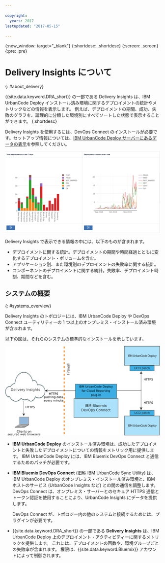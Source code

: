 ```yaml
---

copyright:
  years: 2017
lastupdated: "2017-05-15"

---
```


{:new_window: target="_blank"}
{:shortdesc: .shortdesc}
{:screen: .screen}
{:pre: .pre}

# Delivery Insights について
{: #about_delivery}

{{site.data.keyword.DRA_short}} の一部である Delivery Insights は、IBM UrbanCode Deploy インストール済み環境に関するデプロイメントの統計やメトリックなどの情報を表示します。
例えば、デプロイメントの期間、成功、失敗のグラフを、論理的に分類した環境別にすべてソートした状態で表示することができます。
{:shortdesc}

Delivery Insights を使用するには、DevOps Connect のインストールが必要です。セットアップ情報については、[IBM UrbanCode Deploy サーバーにあるデータの表示](uc_insights_connect_ucd.html)を参照してください。

![UrbanCode Insights デモ・データに基づく 2 つのグラフ](images/uc_insights_demo_data.gif)

Delivery Insights で表示できる情報の中には、以下のものが含まれます。


- デプロイメントに関する統計。デプロイメントの期間や時間経過とともに変化するデプロイメント・ボリュームを含む。
- アプリケーション別、また環境別のデプロイメントの失敗率に関する統計。
- コンポーネントのデプロイメントに関する統計。失敗率、デプロイメント時刻、期間などを含む。

## システムの概要
{: #systems_overview}

Delivery Insights のトポロジーには、IBM UrbanCode Deploy や DevOps Connect ユーティリティーの 1 つ以上のオンプレミス・インストール済み環境が含まれます。<!-- (and optionally IBM UrbanCode Release) -->


以下の図は、それらのシステムの標準的なインストールを示しています。


![UrbanCode Insights のトポロジーの概要。これにはお客様のオンプレミス・システムと IBM クラウド・サービスが含まれます](images/uc_insights_overview_topology_multi_ucd.png)

- **IBM UrbanCode Deploy** のインストール済み環境は、成功したデプロイメントと失敗したデプロイメントについての情報をメトリック用に提供します。
IBM UrbanCode Deploy には、IBM Bluemix DevOps Connect と通信するためのパッチが必要です。


<!--
- **IBM UrbanCode Release** is an optional part of the topology. You can use the environment mappings in IBM UrbanCode Release to set logical environments for reports.

-->

- **IBM Bluemix DevOps Connect** (旧称 IBM UrbanCode Sync Utility) は、IBM UrbanCode Deploy のオンプレミス・インストール済み環境と、IBM ホストのサービス (UrbanCode Insights など) との間の通信を調整します。<!-- and IBM UrbanCode Release -->
DevOps Connect は、オンプレミス・サーバーとのセキュア HTTPS 通信とトークン認証を使用することにより、UrbanCode Insights にデータを提供します。


  DevOps Connect が、トポロジー内の他のシステムと接続するためには、プラグインが必要です。


- {{site.data.keyword.DRA_short}} の一部である **Delivery Insights** は、IBM UrbanCode Deploy 上のデプロイメント・アクティビティーに関するメトリックを提供します。
これには、デプロイメントの回数や、環境グループごとの失敗率が含まれます。
権限は、{{site.data.keyword.Bluemix}} アカウントによって制御されます。

